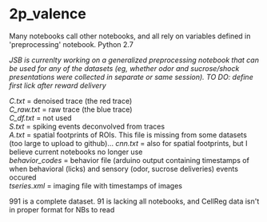 # 2p_valence
 
Many notebooks call other notebooks, and all rely on variables defined in 'preprocessing' notebook. Python 2.7

*JSB is currenlty working on a generalized preprocessing notebook that can be used for any of the datasets (eg, whether odor and sucrose/shock presentations were collected in separate or same session). TO DO: define first lick after reward delivery*
   
*C.txt* = denoised trace (the red trace)  
*C_raw.txt* = raw trace (the blue trace)  
*C_df.txt* = not used  
*S.txt* = spiking events deconvolved from traces  
*A.txt* = spatial footprints of ROIs. This file is missing from some datasets (too large to upload to github)...
*cnn.txt* = also for spatial footprints, but I believe current notebooks no longer use  
*behavior_codes* = behavior file (arduino output containing timestamps of when behavioral (licks) and sensory (odor, sucrose deliveries) events occured  
*tseries.xml* = imaging file with timestamps of images  
   
991 is a complete dataset. 91 is lacking all notebooks, and CellReg data isn't in proper format for NBs to read
